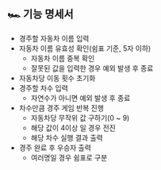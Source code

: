 ## 🏎️ 기능 명세서

- 경주할 자동차 이름 입력
- 자동차 이름 유효성 확인(쉼표 기준, 5자 이하)
  - 자동차 이름 중복 확인
  - 잘못된 값을 입력한 경우 예외 발생 후 종료
- 자동차당 이동 횟수 초기화
- 경주할 차수 입력
  - 자연수가 아니면 예외 발생 후 종료
- 차수만큼 경주 게임 반복 진행
  - 자동차당 무작위 값 구하기(0 ~ 9)
  - 해당 값이 4이상 일 경우 전진
  - 해당 차수 실행 결과 출력
- 경주 완료 후 우승자 출력
  - 여러명일 경우 쉼표로 구분
